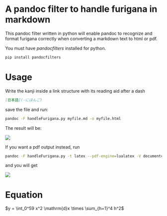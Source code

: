 # A pandoc filter to handle furigana in markdown

This pandoc filter written in python will enable pandoc to recognize and format
furigana correctly when converting a markdown text to html or pdf.

You must have *pandocfilters* installed for python. 

```bash
pip install pandocfilters
```


# Usage

Write the kanji inside a link structure with its reading aid after a dash
```markdown
[日本語](-にほんご)
```
save the file and run:
```bash
pandoc -F handleFurigana.py myfile.md -o myfile.html
```

The result will be:

![](nihongo.png)

If you want a pdf output instead, run

```bash
pandoc -F handleFurigana.py -t latex --pdf-engine=lualatex -V documentclass=ltjarticle  -V header-includes:'\usepackage{ruby}' -i myfile.md -o myfile.pdf
```
and you will get

![](nihongoPDF.png)


# Equation 

$y = \int_0^59 x^2 \mathrm{d}x \times \sum_{h=1}^4 h^2$
